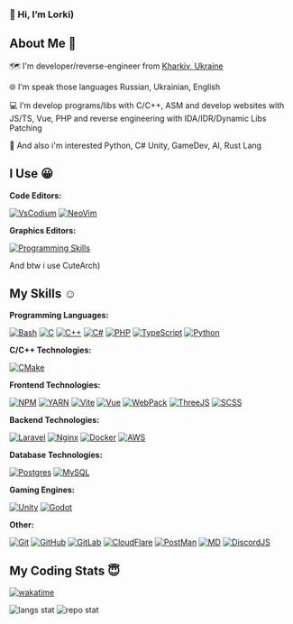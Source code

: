 ### 👋 Hi, I’m Lorki)

## About Me 🙂

🗺️ I'm developer/reverse-engineer from [Kharkiv, Ukraine](https://www.google.com/search?q=kharkiv+saltivka)

🌐 I'm speak those languages Russian, Ukrainian, English

💻 I’m develop programs/libs with C/C++, ASM and develop websites with JS/TS, Vue, PHP and reverse engineering with IDA/IDR/Dynamic Libs Patching

🔬 And also i'm interested Python, C# Unity, GameDev, AI, Rust Lang

## I Use 😀

**Code Editors:**

[![VsCodium](https://skillicons.dev/icons?i=vscodium)](https://vscodium.com/) [![NeoVim](https://skillicons.dev/icons?i=neovim)](https://neovim.io/)

**Graphics Editors:**

[![Programming Skills](https://skillicons.dev/icons?i=blender)](https://www.blender.org/)

And btw i use CuteArch)

## My Skills ☺️

**Programming Languages:**

[![Bash](https://skillicons.dev/icons?i=bash)](https://en.wikipedia.org/wiki/Bash_(Unix_shell))
[![C](https://skillicons.dev/icons?i=c)](https://en.wikipedia.org/wiki/C_(programming_language))
[![C++](https://skillicons.dev/icons?i=cpp)](https://en.wikipedia.org/wiki/C%2B%2B)
[![C#](https://skillicons.dev/icons?i=cs)](https://en.wikipedia.org/wiki/C_Sharp_(programming_language))
[![PHP](https://skillicons.dev/icons?i=php)](https://www.php.net/)
[![TypeScript](https://skillicons.dev/icons?i=ts)](https://www.typescriptlang.org/)
[![Python](https://skillicons.dev/icons?i=python)](https://www.python.org/)

**C/C++ Technologies:**

[![CMake](https://skillicons.dev/icons?i=cmake)](https://cmake.org/)

**Frontend Technologies:**

[![NPM](https://skillicons.dev/icons?i=npm)](https://www.npmjs.com/)
[![YARN](https://skillicons.dev/icons?i=yarn)](https://yarnpkg.com/)
[![Vite](https://skillicons.dev/icons?i=vite)](https://vitejs.dev/)
[![Vue](https://skillicons.dev/icons?i=vue)](https://vuejs.org/)
[![WebPack](https://skillicons.dev/icons?i=webpack)](https://webpack.js.org/)
[![ThreeJS](https://skillicons.dev/icons?i=threejs)](https://threejs.org/)
[![SCSS](https://skillicons.dev/icons?i=scss)](https://sass-lang.com/)

**Backend Technologies:**

[![Laravel](https://skillicons.dev/icons?i=laravel)](https://laravel.com/)
[![Nginx](https://skillicons.dev/icons?i=nginx)](https://nginx.org/en/)
[![Docker](https://skillicons.dev/icons?i=docker)](https://www.docker.com/)
[![AWS](https://skillicons.dev/icons?i=aws)](https://aws.amazon.com/)

**Database Technologies:**

[![Postgres](https://skillicons.dev/icons?i=docker)](https://www.postgresql.org/)
[![MySQL](https://skillicons.dev/icons?i=laravel)](https://www.mysql.com/)

**Gaming Engines:**

[![Unity](https://skillicons.dev/icons?i=unity)](https://unity.com/)
[![Godot](https://skillicons.dev/icons?i=godot)](https://godotengine.org/)

**Other:**

[![Git](https://skillicons.dev/icons?i=git)](https://www.git-scm.com/)
[![GitHub](https://skillicons.dev/icons?i=github)](https://github.com/)
[![GitLab](https://skillicons.dev/icons?i=gitlab)](https://about.gitlab.com/)
[![CloudFlare](https://skillicons.dev/icons?i=cloudflare)](https://www.cloudflare.com/)
[![PostMan](https://skillicons.dev/icons?i=postman)](https://www.postman.com/)
[![MD](https://skillicons.dev/icons?i=md)](https://www.markdownguide.org/basic-syntax/)
[![DiscordJS](https://skillicons.dev/icons?i=discordjs)](https://discord.js.org/)

## My Coding Stats 😇

[![wakatime](https://wakatime.com/badge/user/3aa1301f-9dfd-4543-bcdf-91d0911648d2.svg)](https://wakatime.com/@3aa1301f-9dfd-4543-bcdf-91d0911648d2)

![langs stat](https://github-readme-stats-lorkinikita.vercel.app/api/top-langs/?username=LorkiNikita&theme=dracula&langs_count=10&layout=compact&border_color=161b22&bg_color=161b22&icon_color=da6183)
![repo stat](https://github-readme-stats-lorkinikita.vercel.app/api?username=LorkiNikita&theme=dracula&show_icons=true&count_private=true&count_private=true&border_color=161b22&bg_color=161b22&icon_color=da6183)
